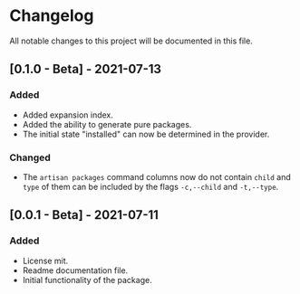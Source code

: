 # ChangelogAll notable changes to this project will be documented in this file.## [0.1.0 - Beta] - 2021-07-13### Added- Added expansion index.- Added the ability to generate pure packages.- The initial state "installed" can now be determined in the provider.### Changed- The `artisan packages` command columns now do not contain `child`   and `type` of them can be included by the flags `-c,--child` and `-t,--type`.## [0.0.1 - Beta] - 2021-07-11### Added- License mit.- Readme documentation file.- Initial functionality of the package.
